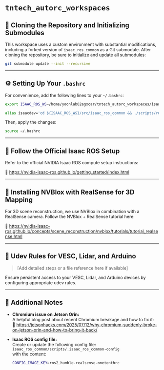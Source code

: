 # `tntech_autorc_workspaces`

## 🧬 Cloning the Repository and Initializing Submodules

This workspace uses a custom environment with substantial modifications, including a forked version of `isaac_ros_common` as a Git submodule. After cloning the repository, be sure to initialize and update all submodules:

```bash
git submodule update --init --recursive
```

---

## ⚙️ Setting Up Your `.bashrc`

For convenience, add the following lines to your `~/.bashrc`:

```bash
export ISAAC_ROS_WS=/home/yoonlab02agxcar/tntech_autorc_workspaces/isaac_ros-dev/

alias isaacdev='cd ${ISAAC_ROS_WS}/src/isaac_ros_common && ./scripts/run_dev.sh -d ${ISAAC_ROS_WS}'
```

Then, apply the changes:

```bash
source ~/.bashrc
```

---

## 🧠 Follow the Official Isaac ROS Setup

Refer to the official NVIDIA Isaac ROS compute setup instructions:

🔗 https://nvidia-isaac-ros.github.io/getting_started/index.html

---

## 🧱 Installing NVBlox with RealSense for 3D Mapping

For 3D scene reconstruction, we use NVBlox in combination with a RealSense camera. Follow the NVBlox + RealSense tutorial here:

🔗 https://nvidia-isaac-ros.github.io/concepts/scene_reconstruction/nvblox/tutorials/tutorial_realsense.html

---

## 🔌 Udev Rules for VESC, Lidar, and Arduino

> [Add detailed steps or a file reference here if available]

Ensure persistent access to your VESC, Lidar, and Arduino devices by configuring appropriate udev rules.

---

## 🧾 Additional Notes

- **Chromium issue on Jetson Orin:**  
  A helpful blog post about recent Chromium breakage and how to fix it:  
  🔗 https://jetsonhacks.com/2025/07/12/why-chromium-suddenly-broke-on-jetson-orin-and-how-to-bring-it-back/

- **Isaac ROS config file:**  
  Create or update the following config file:  
  `isaac_ros_common/scripts/.isaac_ros_common-config`  
  with the content:
  ```bash
  CONFIG_IMAGE_KEY=ros2_humble.realsense.onetenthrc
  ```